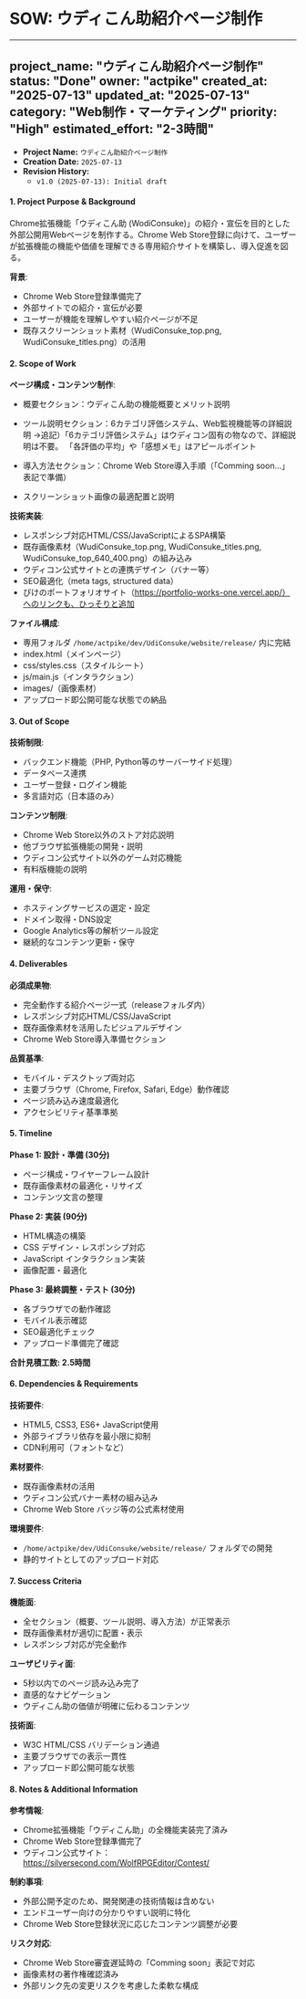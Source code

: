 # SOW: ウディこん助紹介ページ制作

---
project_name: "ウディこん助紹介ページ制作"
status: "Done"
owner: "actpike"
created_at: "2025-07-13"
updated_at: "2025-07-13"
category: "Web制作・マーケティング"
priority: "High"
estimated_effort: "2-3時間"
---

- **Project Name:** `ウディこん助紹介ページ制作`
- **Creation Date:** `2025-07-13`
- **Revision History:**
  - `v1.0 (2025-07-13): Initial draft`

#### 1. Project Purpose & Background

Chrome拡張機能「ウディこん助 (WodiConsuke)」の紹介・宣伝を目的とした外部公開用Webページを制作する。Chrome Web Store登録に向けて、ユーザーが拡張機能の機能や価値を理解できる専用紹介サイトを構築し、導入促進を図る。

**背景**:
- Chrome Web Store登録準備完了
- 外部サイトでの紹介・宣伝が必要
- ユーザーが機能を理解しやすい紹介ページが不足
- 既存スクリーンショット素材（WudiConsuke_top.png, WudiConsuke_titles.png）の活用

#### 2. Scope of Work

**ページ構成・コンテンツ制作**:
- 概要セクション：ウディこん助の機能概要とメリット説明
- ツール説明セクション：6カテゴリ評価システム、Web監視機能等の詳細説明
→追記）「6カテゴリ評価システム」はウディコン固有の物なので、詳細説明は不要。
	「各評価の平均」や「感想メモ」はアピールポイント

- 導入方法セクション：Chrome Web Store導入手順（「Comming soon...」表記で準備）
- スクリーンショット画像の最適配置と説明

**技術実装**:
- レスポンシブ対応HTML/CSS/JavaScriptによるSPA構築
- 既存画像素材（WudiConsuke_top.png, WudiConsuke_titles.png, WudiConsuke_top_640_400.png）の組み込み
- ウディコン公式サイトとの連携デザイン（バナー等）
- SEO最適化（meta tags, structured data）
- ぴけのポートフォリオサイト（https://portfolio-works-one.vercel.app/）へのリンクも、ひっそりと追加

**ファイル構成**:
- 専用フォルダ `/home/actpike/dev/UdiConsuke/website/release/` 内に完結
- index.html（メインページ）
- css/styles.css（スタイルシート）
- js/main.js（インタラクション）
- images/（画像素材）
- アップロード即公開可能な状態での納品

#### 3. Out of Scope

**技術制限**:
- バックエンド機能（PHP, Python等のサーバーサイド処理）
- データベース連携
- ユーザー登録・ログイン機能
- 多言語対応（日本語のみ）

**コンテンツ制限**:
- Chrome Web Store以外のストア対応説明
- 他ブラウザ拡張機能の開発・説明
- ウディコン公式サイト以外のゲーム対応機能
- 有料版機能の説明

**運用・保守**:
- ホスティングサービスの選定・設定
- ドメイン取得・DNS設定
- Google Analytics等の解析ツール設定
- 継続的なコンテンツ更新・保守

#### 4. Deliverables

**必須成果物**:
- 完全動作する紹介ページ一式（releaseフォルダ内）
- レスポンシブ対応HTML/CSS/JavaScript
- 既存画像素材を活用したビジュアルデザイン
- Chrome Web Store導入準備セクション

**品質基準**:
- モバイル・デスクトップ両対応
- 主要ブラウザ（Chrome, Firefox, Safari, Edge）動作確認
- ページ読み込み速度最適化
- アクセシビリティ基準準拠

#### 5. Timeline

**Phase 1: 設計・準備 (30分)**
- ページ構成・ワイヤーフレーム設計
- 既存画像素材の最適化・リサイズ
- コンテンツ文言の整理

**Phase 2: 実装 (90分)**
- HTML構造の構築
- CSS デザイン・レスポンシブ対応
- JavaScript インタラクション実装
- 画像配置・最適化

**Phase 3: 最終調整・テスト (30分)**
- 各ブラウザでの動作確認
- モバイル表示確認
- SEO最適化チェック
- アップロード準備完了確認

**合計見積工数: 2.5時間**

#### 6. Dependencies & Requirements

**技術要件**:
- HTML5, CSS3, ES6+ JavaScript使用
- 外部ライブラリ依存を最小限に抑制
- CDN利用可（フォントなど）

**素材要件**:
- 既存画像素材の活用
- ウディコン公式バナー素材の組み込み
- Chrome Web Store バッジ等の公式素材使用

**環境要件**:
- `/home/actpike/dev/UdiConsuke/website/release/` フォルダでの開発
- 静的サイトとしてのアップロード対応

#### 7. Success Criteria

**機能面**:
- 全セクション（概要、ツール説明、導入方法）が正常表示
- 既存画像素材が適切に配置・表示
- レスポンシブ対応が完全動作

**ユーザビリティ面**:
- 5秒以内でのページ読み込み完了
- 直感的なナビゲーション
- ウディこん助の価値が明確に伝わるコンテンツ

**技術面**:
- W3C HTML/CSS バリデーション通過
- 主要ブラウザでの表示一貫性
- アップロード即公開可能な状態

#### 8. Notes & Additional Information

**参考情報**:
- Chrome拡張機能「ウディこん助」の全機能実装完了済み
- Chrome Web Store登録準備完了
- ウディコン公式サイト：https://silversecond.com/WolfRPGEditor/Contest/

**制約事項**:
- 外部公開予定のため、開発関連の技術情報は含めない
- エンドユーザー向けの分かりやすい説明に特化
- Chrome Web Store登録状況に応じたコンテンツ調整が必要

**リスク対応**:
- Chrome Web Store審査遅延時の「Comming soon」表記で対応
- 画像素材の著作権確認済み
- 外部リンク先の変更リスクを考慮した柔軟な構成